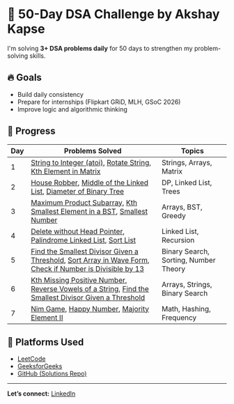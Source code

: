 # 🚀 50-Day DSA Challenge by Akshay Kapse

I'm solving **3+ DSA problems daily** for 50 days to strengthen my problem-solving skills.

## 🔥 Goals
- Build daily consistency
- Prepare for internships (Flipkart GRiD, MLH, GSoC 2026)
- Improve logic and algorithmic thinking

## 📅 Progress

| Day | Problems Solved                                                                 | Topics                      |
|-----|----------------------------------------------------------------------------------|-----------------------------|
| 1   | [String to Integer (atoi)](https://leetcode.com/problems/string-to-integer-atoi/), [Rotate String](https://leetcode.com/problems/rotate-string/), [Kth Element in Matrix](https://www.geeksforgeeks.org/problems/kth-element-in-matrix/1) | Strings, Arrays, Matrix     |
| 2   | [House Robber](https://leetcode.com/problems/house-robber/), [Middle of the Linked List](https://leetcode.com/problems/middle-of-the-linked-list/), [Diameter of Binary Tree](https://leetcode.com/problems/diameter-of-binary-tree/) | DP, Linked List, Trees  |
| 3   | [Maximum Product Subarray](https://leetcode.com/problems/maximum-product-subarray/), [Kth Smallest Element in a BST](https://www.geeksforgeeks.org/problems/kth-smallest-element-in-bst/1), [Smallest Number](https://www.geeksforgeeks.org/problems/smallest-number5823/1) | Arrays, BST, Greedy         |
| 4   | [Delete without Head Pointer](https://www.geeksforgeeks.org/problems/delete-without-head-pointer/1), [Palindrome Linked List](https://leetcode.com/problems/palindrome-linked-list/), [Sort List](https://leetcode.com/problems/sort-list/) | Linked List, Recursion      |
| 5   | [Find the Smallest Divisor Given a Threshold](https://leetcode.com/problems/find-the-smallest-divisor-given-a-threshold/), [Sort Array in Wave Form](https://www.geeksforgeeks.org/sort-array-wave-form-2/), [Check if Number is Divisible by 13](https://www.geeksforgeeks.org/check-if-a-number-is-divisible-by-13/) | Binary Search, Sorting, Number Theory |
| 6   | [Kth Missing Positive Number](https://leetcode.com/problems/kth-missing-positive-number/), [Reverse Vowels of a String](https://leetcode.com/problems/reverse-vowels-of-a-string/), [Find the Smallest Divisor Given a Threshold](https://leetcode.com/problems/find-the-smallest-divisor-given-a-threshold/) | Arrays, Strings, Binary Search |
| 7   | [Nim Game](https://leetcode.com/problems/nim-game/), [Happy Number](https://leetcode.com/problems/happy-number/), [Majority Element II](https://leetcode.com/problems/majority-element-ii/) | Math, Hashing, Frequency |




## 📌 Platforms Used
- [LeetCode](https://leetcode.com/u/Akshaykapse77/)
- [GeeksforGeeks](https://www.geeksforgeeks.org/user/akshaykdlb2/)
- [GitHub (Solutions Repo)](https://github.com/Akshaykdlb2/50-Days-DSA-Challenge)

---
**Let’s connect:** [LinkedIn](https://www.linkedin.com/in/akshay-kapse-481209328/)
